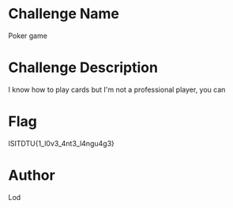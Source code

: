 # Challenge Name 

Poker game

# Challenge Description

I know how to play cards but I'm not a professional player, you can

# Flag
	
ISITDTU{1_l0v3_4nt3_l4ngu4g3}

# Author

Lod
